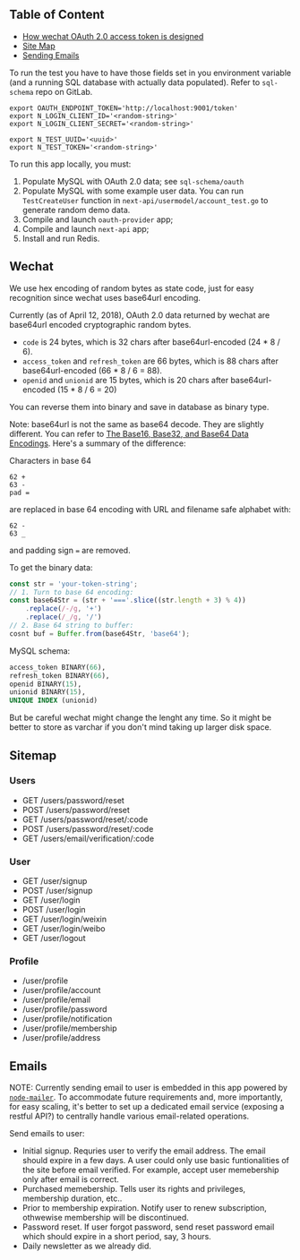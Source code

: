 ## Table of Content

* [How wechat OAuth 2.0 access token is designed](#wechat)
* [Site Map](#sitemap)
* [Sending Emails](#emails)

To run the test you have to have those fields set in you environment variable (and a running SQL database with actually data populated). Refer to `sql-schema` repo on GitLab. 

```
export OAUTH_ENDPOINT_TOKEN='http://localhost:9001/token'
export N_LOGIN_CLIENT_ID='<random-string>'
export N_LOGIN_CLIENT_SECRET='<random-string>'

export N_TEST_UUID='<uuid>'
export N_TEST_TOKEN='<random-string>'
```

To run this app locally, you must:
1. Populate MySQL with OAuth 2.0 data; see `sql-schema/oauth`
2. Populate MySQL with some example user data. You can run `TestCreateUser` function in `next-api/usermodel/account_test.go` to generate random demo data.
2. Compile and launch `oauth-provider` app;
3. Compile and launch `next-api` app;
4. Install and run Redis.

## Wechat

We use hex encoding of random bytes as state code, just for easy recognition since wechat uses base64url encoding.

Currently (as of April 12, 2018), OAuth 2.0 data returned by wechat are base64url encoded cryptographic random bytes.

* `code` is 24 bytes, which is 32 chars after base64url-encoded (24 * 8 / 6).
* `access_token` and `refresh_token` are 66 bytes, which is 88 chars after base64url-encoded (66 * 8 / 6 = 88).
* `openid` and `unionid` are 15 bytes, which is 20 chars after base64url-encoded (15 * 8 / 6 = 20)

You can reverse them into binary and save in database as binary type.

Note: base64url is not the same as base64 decode. They are slightly different. You can refer to [The Base16, Base32, and Base64 Data Encodings](https://tools.ietf.org/html/rfc4648). Here's a summary of the difference:

Characters in base 64
```
62 +
63 -
pad =
```

are replaced in base 64 encoding with URL and filename safe alphabet with:
```
62 -
63 _
```
and padding sign `=` are removed.

To get the binary data:
```js
const str = 'your-token-string';
// 1. Turn to base 64 encoding:
const base64Str = (str + '==='.slice((str.length + 3) % 4))
    .replace(/-/g, '+')
    .replace(/_/g, '/')
// 2. Base 64 string to buffer:
cosnt buf = Buffer.from(base64Str, 'base64');
```

MySQL schema:
```sql
access_token BINARY(66),
refresh_token BINARY(66),
openid BINARY(15),
unionid BINARY(15),
UNIQUE INDEX (unionid)
```

But be careful wechat might change the lenght any time. So it might be better to store as varchar if you don't mind taking up larger disk space.

## Sitemap

### Users
* GET /users/password/reset
* POST /users/password/reset
* GET /users/password/reset/:code
* POST /users/password/reset/:code
* GET /users/email/verification/:code

### User
* GET /user/signup
* POST /user/signup
* GET /user/login
* POST /user/login
* GET /user/login/weixin
* GET /user/login/weibo
* GET /user/logout

### Profile
* /user/profile
* /user/profile/account
* /user/profile/email
* /user/profile/password
* /user/profile/notification
* /user/profile/membership
* /user/profile/address

## Emails

NOTE: Currently sending email to user is embedded in this app powered by [`node-mailer`](https://github.com/nodemailer/nodemailer). To accommodate future requirements and, more importantly, for easy scaling, it's better to set up a dedicated email service (exposing a restful API?) to centrally handle various email-related operations.

Send emails to user:

* Initial signup. Requries user to verify the email address. The email should expire in a few days. A user could only use basic funtionalities of the site before email verified. For example, accept user memebership only after email is correct.
* Purchased memebership. Tells user its rights and privileges, membership duration, etc..
* Prior to membership expiration. Notify user to renew subscription, othwewise membership will be discontinued.
* Password reset. If user forgot password, send reset password email which should expire in a short period, say, 3 hours.
* Daily newsletter as we already did.